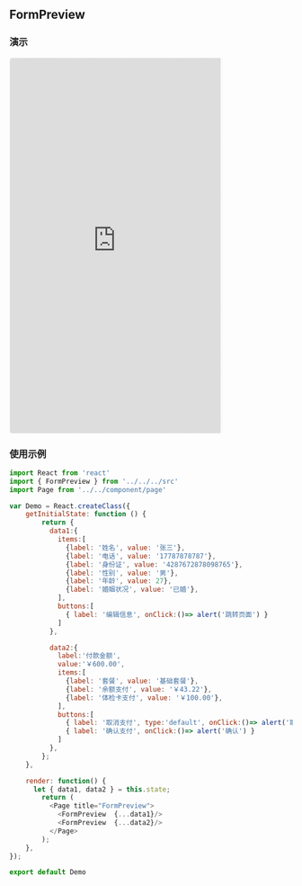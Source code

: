 ## FormPreview

### 演示
<div style="width:377px;height:667px;display:inline-block;border:1px dashed #ececec;border-radius:5px;overflow:hidden;">
  <iframe src="http://aitter.oschina.io/#/form-preview" width="375" height="667" border="0" frameborder="0"></iframe>
</div>

### 使用示例

``` javascript
import React from 'react'
import { FormPreview } from '../../../src'
import Page from '../../component/page'

var Demo = React.createClass({
    getInitialState: function () {
        return {
          data1:{
            items:[
              {label: '姓名', value: '张三'},
              {label: '电话', value: '17787878787'},
              {label: '身份证', value: '4287672878098765'},
              {label: '性别', value: '男'},
              {label: '年龄', value: 27},
              {label: '婚姻状况', value: '已婚'},
            ],
            buttons:[
              { label: '编辑信息', onClick:()=> alert('跳转页面') }
            ]
          },

          data2:{
            label:'付款金额',
            value:'￥600.00',
            items:[
              {label: '套餐', value: '基础套餐'},
              {label: '余额支付', value: '￥43.22'},
              {label: '体检卡支付', value: '￥100.00'},
            ],
            buttons:[
              { label: '取消支付', type:'default', onClick:()=> alert('取消') },
              { label: '确认支付', onClick:()=> alert('确认') }
            ]
          },
        };
    },

    render: function() {
      let { data1, data2 } = this.state;
        return (
          <Page title="FormPreview">
            <FormPreview  {...data1}/>
            <FormPreview  {...data2}/>
          </Page>
        );
    },
});

export default Demo

```
